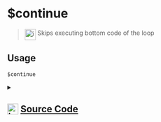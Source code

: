# $continue
> <img align="top" src="https://upload.wikimedia.org/wikipedia/commons/thumb/e/e4/Infobox_info_icon.svg/160px-Infobox_info_icon.svg.png?20150409153300" alt="image" width="25" height="auto"> Skips executing bottom code of the loop
## Usage
```
$continue
```
<details>
<summary>
    
## <img align="top" src="https://cdn4.iconfinder.com/data/icons/iconsimple-logotypes/512/github-512.png" alt="image" width="25" height="auto">  [Source Code](https://github.com/tryforge/ForgeScript-V2/blob/main/src/native/continue.ts)
    
</summary>
    
```ts
import { NativeFunction, Return } from "../structures"

export default new NativeFunction({
    name: "$continue",
    version: "1.0.3",
    description: "Skips executing bottom code of the loop",
    unwrap: false,
    execute() {
        return Return.continue()
    },
})

```
    
</details>